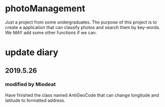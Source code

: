 # photoManagement
Just a project from some undergraduates. The purpose of this project is to create a application that can classify photos and search them by key-words. We MAY add some other functions if we can.
<br>
# update diary
## 2019.5.26
### modified by Miodeat
Have finished the class named AntiGeoCode that can change longitude and latitude to formatted address.
